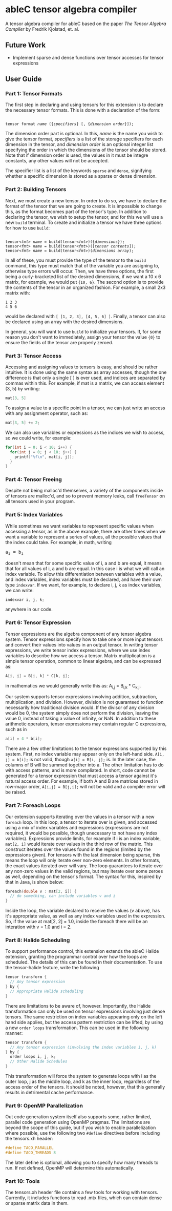 # ableC tensor algebra compiler
A tensor algebra compiler for ableC based on the paper *The Tensor Algebra Compiler* by Fredrik Kjolstad, et. al.

## Future Work
* Implement sparse and dense functions over tensor accesses for tensor expressions

## User Guide

### Part 1: Tensor Formats
The first step in declaring and using tensors for this extension is to declare
the necessary tensor formats. This is done with a declaration of the form:
<pre><code>
tensor format <i>name</i> ({<i>specifiers</i>} [, {<i>dimension order</i>}]);
</code></pre>
The dimension order part is optional. In this, *name* is the name you wish to give
the tensor format, *specifiers* is a list of the storage specifiers for each
dimension in the tensor, and *dimension order* is an optional integer list
specifying the order in which the dimensions of the tensor should be stored.
Note that if dimension order is used, the values in it must be integre constants,
any other values will not be accepted.

The specifier list is a list of the keywords `sparse` and `dense`, signifying
whether a specific dimension is stored as a sparse or dense dimension.

### Part 2: Building Tensors
Next, we must create a new tensor. In order to do so, we have to declare the 
format of the tensor that we are going to create. It is impossible to change
this, as the format becomes part of the tensor's type. In addition to declaring
the tensor, we wish to setup the tensor, and for this we will use a new
`build` terminal. To create and initialize a tensor we have three options for
how to use `build`:

<pre><code>
tensor&lt;<i>fmt</i>&gt; <i>name</i> = build(tensor&lt;<i>fmt</i>&gt;)({<i>dimensions</i>});
tensor&lt;<i>fmt</i>&gt; <i>name</i> = build(tensor&lt;<i>fmt</i>&gt;)([<i>tensor contents</i>]);
tensor&lt;<i>fmt</i>&gt; <i>name</i> = build(tensor&lt;<i>fmt</i>&gt;)(<i>dimensions array</i>);
</code></pre>

In all of these, you must provide the type of the tensor to the `build` command,
this type must match that of the variable you are assigning to, otherwise
type errors will occur. Then, we have three options, the first being a curly-bracketed
list of the desired dimensions, if we want a 10 x 6 matrix, for example, we would put 
`{10, 6}`. The second option is to provide the contents of the tensor in an organized
fashion. For example, a small 2x3 matrix with:
```
1 2 3
4 5 6
```
would be declared with `[ [1, 2, 3], [4, 5, 6] ]`. Finally, a tensor can also
be declared using an array with the desired dimensions. 

In general, you will want to use `build` to initialize your tensors. If, for 
some reason you don't want to immediately, assign your tensor the value `{0}`
to ensure the fields of the tensor are properly zeroed.

### Part 3: Tensor Access
Accessing and assigning values to tensors is easy, and should be rather
intuitive. It is done using the same syntax as array accesses, though the
one difference is that only a single [ ] is ever used, and indices are 
separated by commas within this. For example, if mat is a matrix, we can
access element (3, 5) by writing:
```C
mat[3, 5]
```
To assign a value to a specific point in a tensor, we can just write an
access with any assignment operator, such as:
```C
mat[3, 5] += 2;
```
We can also use variables or expressions as the indices we wish to access,
so we could write, for example:
```C
for(int i = 0; i < 10; i++) {
  for(int j = 0; j < 10; j++) {
    printf("%f\n", mat[i, j]);
  }
}
```

### Part 4: Tensor Freeing
Despite not being malloc'd themselves, a variety of the components inside
of tensors are malloc'd, and so to prevent memory leaks, call `freeTensor`
on all tensors used in your program.

### Part 5: Index Variables
While sometimes we want variables to represent specific values when accessing
a tensor, as in the above example, there are other times when we want a variable
to represent a series of values, all the possible values that the index could take.
For example, in math, writing <pre>a<sub>i</sub> = b<sub>i</sub></pre> doesn't mean that for some specific
value of i, a and b are equal, it means that for all values of i, a and b are equal.
In this case i is what we will call an index variable. To allow this differentiation 
between variables with a value, and index variables, index variables must be declared,
and have their own type `indexvar`. If we want, for example, to declare i, j, k as 
index variables, we can write:
```C
indexvar i, j, k;
```
anywhere in our code.

### Part 6: Tensor Expression
Tensor expressions are the algebra component of any tensor algebra system.
Tensor expressions specify how to take one or more input tensors and convert
their values into values in an output tensor. In writing tensor expressions, 
we write tensor index expressions, where we use index variables to describe 
how we access a tensor. Matrix multiplication is a simple tensor operation, 
common to linear algebra, and can be expressed as:
```C
A[i, j] = B[i, k] * C[k, j];
```
in mathematics we would generally write this as: 
A<sub>i,j</sub> = B<sub>i,k</sub> * C<sub>k,j</sub>.

Our system supports tensor expressions involving addition, subtraction,
multiplication, and division. However, division is not guaranteed to 
function necessarily how traditional division would. If the divisor
of any division would be 0, the system simply does not perform the division,
leaving the value 0, instead of taking a value of infinity, or NaN. In addition to
these arithmetic operators, tensor expressions may contain regular C expressions,
such as in 
```C
a[i] = 4 * b[i];
```

There are a few other limitations to the tensor expressions supported
by this system. First, no index variable may appear only on the left-hand
side. `A[i, j] = b[i];` is not valid, though `a[i] = B[i, j];` is.
In the later case, the columns of B will be summed together into a. 
The other limitation has to do with access patterns, and is more compliated.
In short, code cannot be generated for a tensor expression that must access
a tensor against it's natural access order. For example, if both A and B 
are matrices stored in row-major order, `A[i,j] = B[j,i];` will not be 
valid and a compiler error will be raised. 

### Part 7: Foreach Loops
Our extension supports iterating over the values in a tensor with a new
`foreach` loop. In this loop, a tensor to iterate over is given, and
accessed using a mix of index variables and expressions (expressions are
not required, it would be possible, though unecessary to not have any
index variables). Expressions provide limits, for example if i is an 
index variable, `mat[2, i]` would iterate over values in the third row
of the matrix. This construct iterates over the values found in the 
regions (limited by the expressions given). For tensors with the last
dimension being sparse, this means the loop will only iterate over
non-zero elements. In other formats, the exact values iterated over
will vary. The loop guarantees to iterate over any non-zero values in
the valid regions, but may iterate over some zeroes as well, depending
on the tensor's format. The syntax for this, inspired by that in Java, 
is show below:
```C
foreach(double v : mat[2, i]) {
  // do something, can include variables v and i
}
```
Inside the loop, the variable declared to receive the values (v above),
has it's appropriate value, as well as any index variables used in 
the expression. So, if the value at mat[2, 2] = 1.0, inside the foreach
there will be an interation with v = 1.0 and i = 2.

### Part 8: Halide Scheduling
To support performance control, this extension extends the ableC Halide 
extension, granting the programmar control over how the loops are 
scheduled. The details of this can be found in their documentation. 
To use the tensor-halide feature, write the following
```C
tensor transform {
  // Any tensor expression
} by {
  // Appropriate Halide scheduling
}
```
There are limitations to be aware of, however. Importantly, the Halide 
transformation can only be used on tensor expressions involving just
dense tensors. The same restriction on index variables appearing only
on the left hand side applies, but the access pattern restriction can
be lifted, by using a new `order loops` transformation. This can be used
in the following manner:
```C
tensor transform {
  // Any tensor expression (involving the index variables i, j, k)
} by {
  order loops i, j, k;
  // Other Halide Schedules
}
```
This transformation will force the system to generate loops with i
as the outer loop, j as the middle loop, and k as the inner loop,
regardless of the access order of the tensors. It should be noted,
however, that this generally results in detrimental cache performance.

### Part 9: OpenMP Parallelization
Out code generation system itself also supports some, rather limited,
parallel code generation using OpenMP pragmas. The limitations are 
beyond the scope of this guide, but if you wish to enable parallelization
where possible, use the following two `#define` directives before
including the tensors.xh header:
```C
#define TACO_PARALLEL
#define TACO_THREADS 8
```
The later define is optional, allowing you to specify how many
threads to run. If not defined, OpenMP will determine this automatically.

### Part 10: Tools
The tensors.xh header file contains a few tools for working with tensors.
Currently, it includes functions to read .mtx files, which can contain
dense or sparse matrix data in them.
